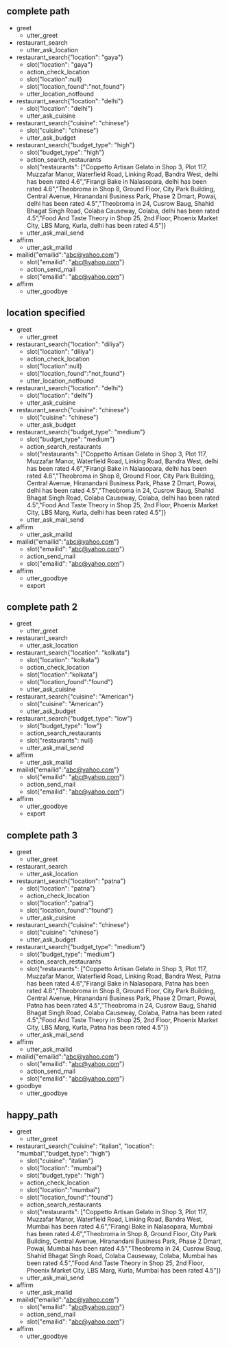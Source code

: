 ## complete path
* greet
    - utter_greet
* restaurant_search
    - utter_ask_location
* restaurant_search{"location": "gaya"}
    - slot{"location": "gaya"}
    - action_check_location
    - slot{"location":null}
    - slot{"location_found":"not_found"}
    - utter_location_notfound
* restaurant_search{"location": "delhi"}
    - slot{"location": "delhi"}
    - utter_ask_cuisine
* restaurant_search{"cuisine": "chinese"}
    - slot{"cuisine": "chinese"}
    - utter_ask_budget
* restaurant_search{"budget_type": "high"}
    - slot{"budget_type": "high"}
    - action_search_restaurants
    - slot{"restaurants": ["Coppetto Artisan Gelato in Shop 3, Plot 117, Muzzafar Manor, Waterfield Road, Linking Road, Bandra West, delhi has been rated 4.6","Firangi Bake in Nalasopara, delhi has been rated 4.6","Theobroma in Shop 8, Ground Floor, City Park Building, Central Avenue, Hiranandani Business Park, Phase 2 Dmart, Powai, delhi has been rated 4.5","Theobroma in 24, Cusrow Baug, Shahid Bhagat Singh Road, Colaba Causeway, Colaba, delhi has been rated 4.5","Food And Taste Theory in Shop 25, 2nd Floor, Phoenix Market City, LBS Marg, Kurla, delhi has been rated 4.5"]}
    - utter_ask_mail_send
* affirm
    - utter_ask_mailid
* mailid{"emailid":"abc@yahoo.com"}
    - slot{"emailid": "abc@yahoo.com"}
    - action_send_mail
    - slot{"emailid": "abc@yahoo.com"}
* affirm
    - utter_goodbye

## location specified
* greet
    - utter_greet
* restaurant_search{"location": "diliya"}
    - slot{"location": "diliya"}
    - action_check_location
    - slot{"location":null}
    - slot{"location_found":"not_found"}
    - utter_location_notfound
* restaurant_search{"location": "delhi"}
    - slot{"location": "delhi"}
    - utter_ask_cuisine
* restaurant_search{"cuisine": "chinese"}
    - slot{"cuisine": "chinese"}
    - utter_ask_budget
* restaurant_search{"budget_type": "medium"}
    - slot{"budget_type": "medium"}
    - action_search_restaurants
    - slot{"restaurants": ["Coppetto Artisan Gelato in Shop 3, Plot 117, Muzzafar Manor, Waterfield Road, Linking Road, Bandra West, delhi has been rated 4.6","Firangi Bake in Nalasopara, delhi has been rated 4.6","Theobroma in Shop 8, Ground Floor, City Park Building, Central Avenue, Hiranandani Business Park, Phase 2 Dmart, Powai, delhi has been rated 4.5","Theobroma in 24, Cusrow Baug, Shahid Bhagat Singh Road, Colaba Causeway, Colaba, delhi has been rated 4.5","Food And Taste Theory in Shop 25, 2nd Floor, Phoenix Market City, LBS Marg, Kurla, delhi has been rated 4.5"]}
    - utter_ask_mail_send
* affirm
    - utter_ask_mailid
* mailid{"emailid":"abc@yahoo.com"}
    - slot{"emailid": "abc@yahoo.com"}
    - action_send_mail
    - slot{"emailid": "abc@yahoo.com"}
* affirm
    - utter_goodbye
    - export

## complete path 2
* greet
    - utter_greet
* restaurant_search
    - utter_ask_location
* restaurant_search{"location": "kolkata"}
    - slot{"location": "kolkata"}
    - action_check_location
    - slot{"location":"kolkata"}
    - slot{"location_found":"found"}
    - utter_ask_cuisine
* restaurant_search{"cuisine": "American"}
    - slot{"cuisine": "American"}
    - utter_ask_budget
* restaurant_search{"budget_type": "low"}
    - slot{"budget_type": "low"}
    - action_search_restaurants
    - slot{"restaurants": null}
    - utter_ask_mail_send
* affirm
    - utter_ask_mailid
* mailid{"emailid":"abc@yahoo.com"}
    - slot{"emailid": "abc@yahoo.com"}
    - action_send_mail
    - slot{"emailid": "abc@yahoo.com"}
* affirm
    - utter_goodbye
    - export

## complete path 3
* greet
    - utter_greet
* restaurant_search
    - utter_ask_location
* restaurant_search{"location": "patna"}
    - slot{"location": "patna"}
    - action_check_location
    - slot{"location":"patna"}
    - slot{"location_found":"found"}
	- utter_ask_cuisine
* restaurant_search{"cuisine": "chinese"}
    - slot{"cuisine": "chinese"}
    - utter_ask_budget
* restaurant_search{"budget_type": "medium"}
    - slot{"budget_type": "medium"}
    - action_search_restaurants
    - slot{"restaurants": ["Coppetto Artisan Gelato in Shop 3, Plot 117, Muzzafar Manor, Waterfield Road, Linking Road, Bandra West, Patna has been rated 4.6","Firangi Bake in Nalasopara, Patna has been rated 4.6","Theobroma in Shop 8, Ground Floor, City Park Building, Central Avenue, Hiranandani Business Park, Phase 2 Dmart, Powai, Patna has been rated 4.5","Theobroma in 24, Cusrow Baug, Shahid Bhagat Singh Road, Colaba Causeway, Colaba, Patna has been rated 4.5","Food And Taste Theory in Shop 25, 2nd Floor, Phoenix Market City, LBS Marg, Kurla, Patna has been rated 4.5"]}
    - utter_ask_mail_send
* affirm
    - utter_ask_mailid
* mailid{"emailid":"abc@yahoo.com"}
    - slot{"emailid": "abc@yahoo.com"}
    - action_send_mail
    - slot{"emailid": "abc@yahoo.com"}
* goodbye
    - utter_goodbye

## happy_path
* greet
    - utter_greet
* restaurant_search{"cuisine": "italian", "location": "mumbai","budget_type": "high"}
    - slot{"cuisine": "italian"}
    - slot{"location": "mumbai"}
    - slot{"budget_type": "high"}
    - action_check_location
    - slot{"location":"mumbai"}
    - slot{"location_found":"found"}
    - action_search_restaurants
    - slot{"restaurants": ["Coppetto Artisan Gelato in Shop 3, Plot 117, Muzzafar Manor, Waterfield Road, Linking Road, Bandra West, Mumbai has been rated 4.6","Firangi Bake in Nalasopara, Mumbai has been rated 4.6","Theobroma in Shop 8, Ground Floor, City Park Building, Central Avenue, Hiranandani Business Park, Phase 2 Dmart, Powai, Mumbai has been rated 4.5","Theobroma in 24, Cusrow Baug, Shahid Bhagat Singh Road, Colaba Causeway, Colaba, Mumbai has been rated 4.5","Food And Taste Theory in Shop 25, 2nd Floor, Phoenix Market City, LBS Marg, Kurla, Mumbai has been rated 4.5"]}
    - utter_ask_mail_send
* affirm
    - utter_ask_mailid
* mailid{"emailid":"abc@yahoo.com"}
    - slot{"emailid": "abc@yahoo.com"}
    - action_send_mail
    - slot{"emailid": "abc@yahoo.com"}
* affirm
    - utter_goodbye
